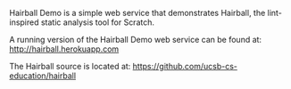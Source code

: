 Hairball Demo is a simple web service that demonstrates Hairball, the
lint-inspired static analysis tool for Scratch.

A running version of the Hairball Demo web service can be found at:
http://hairball.herokuapp.com

The Hairball source is located at:
https://github.com/ucsb-cs-education/hairball

